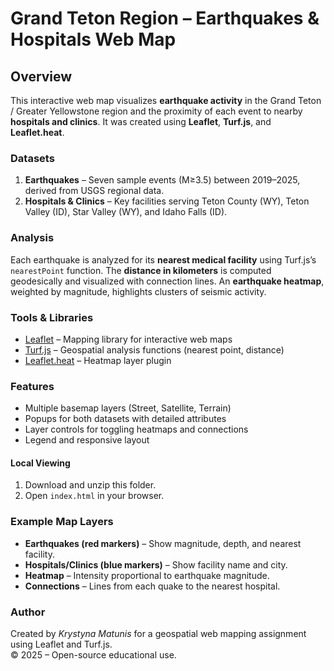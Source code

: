 # Grand Teton Region – Earthquakes & Hospitals Web Map

## Overview
This interactive web map visualizes **earthquake activity** in the Grand Teton / Greater Yellowstone region and the proximity of each event to nearby **hospitals and clinics**. It was created using **Leaflet**, **Turf.js**, and **Leaflet.heat**.

### Datasets
1. **Earthquakes** – Seven sample events (M≥3.5) between 2019–2025, derived from USGS regional data.
2. **Hospitals & Clinics** – Key facilities serving Teton County (WY), Teton Valley (ID), Star Valley (WY), and Idaho Falls (ID).

### Analysis
Each earthquake is analyzed for its **nearest medical facility** using Turf.js’s `nearestPoint` function. The **distance in kilometers** is computed geodesically and visualized with connection lines. An **earthquake heatmap**, weighted by magnitude, highlights clusters of seismic activity.

### Tools & Libraries
- [Leaflet](https://leafletjs.com/) – Mapping library for interactive web maps  
- [Turf.js](https://turfjs.org/) – Geospatial analysis functions (nearest point, distance)  
- [Leaflet.heat](https://github.com/Leaflet/Leaflet.heat) – Heatmap layer plugin  

### Features
- Multiple basemap layers (Street, Satellite, Terrain)
- Popups for both datasets with detailed attributes
- Layer controls for toggling heatmaps and connections
- Legend and responsive layout

#### Local Viewing
1. Download and unzip this folder.
2. Open `index.html` in your browser.

### Example Map Layers
- **Earthquakes (red markers)** – Show magnitude, depth, and nearest facility.
- **Hospitals/Clinics (blue markers)** – Show facility name and city.
- **Heatmap** – Intensity proportional to earthquake magnitude.
- **Connections** – Lines from each quake to the nearest hospital.

### Author
Created by *Krystyna Matunis* for a geospatial web mapping assignment using Leaflet and Turf.js.  
© 2025 – Open-source educational use.

